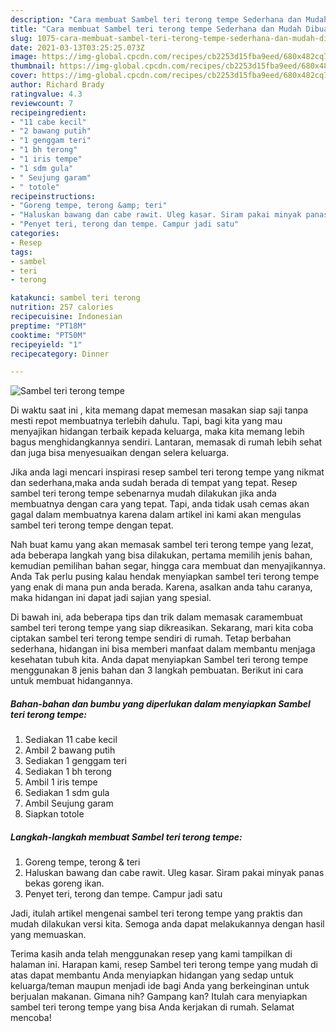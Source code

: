 ```yaml
---
description: "Cara membuat Sambel teri terong tempe Sederhana dan Mudah Dibuat"
title: "Cara membuat Sambel teri terong tempe Sederhana dan Mudah Dibuat"
slug: 1075-cara-membuat-sambel-teri-terong-tempe-sederhana-dan-mudah-dibuat
date: 2021-03-13T03:25:25.073Z
image: https://img-global.cpcdn.com/recipes/cb2253d15fba9eed/680x482cq70/sambel-teri-terong-tempe-foto-resep-utama.jpg
thumbnail: https://img-global.cpcdn.com/recipes/cb2253d15fba9eed/680x482cq70/sambel-teri-terong-tempe-foto-resep-utama.jpg
cover: https://img-global.cpcdn.com/recipes/cb2253d15fba9eed/680x482cq70/sambel-teri-terong-tempe-foto-resep-utama.jpg
author: Richard Brady
ratingvalue: 4.3
reviewcount: 7
recipeingredient:
- "11 cabe kecil"
- "2 bawang putih"
- "1 genggam teri"
- "1 bh terong"
- "1 iris tempe"
- "1 sdm gula"
- " Seujung garam"
- " totole"
recipeinstructions:
- "Goreng tempe, terong &amp; teri"
- "Haluskan bawang dan cabe rawit. Uleg kasar. Siram pakai minyak panas bekas goreng ikan."
- "Penyet teri, terong dan tempe. Campur jadi satu"
categories:
- Resep
tags:
- sambel
- teri
- terong

katakunci: sambel teri terong 
nutrition: 257 calories
recipecuisine: Indonesian
preptime: "PT18M"
cooktime: "PT50M"
recipeyield: "1"
recipecategory: Dinner

---
```



![Sambel teri terong tempe](https://img-global.cpcdn.com/recipes/cb2253d15fba9eed/680x482cq70/sambel-teri-terong-tempe-foto-resep-utama.jpg)

Di waktu  saat ini , kita memang dapat memesan masakan siap saji tanpa mesti repot membuatnya terlebih dahulu. Tapi, bagi kita yang mau menyajikan hidangan terbaik kepada keluarga, maka kita memang lebih bagus menghidangkannya sendiri. Lantaran, memasak di rumah lebih sehat dan juga bisa menyesuaikan dengan selera keluarga.

Jika anda lagi mencari inspirasi resep sambel teri terong tempe yang nikmat dan sederhana,maka anda sudah berada di tempat yang tepat. Resep sambel teri terong tempe  sebenarnya mudah dilakukan jika anda membuatnya dengan cara yang tepat. Tapi, anda tidak usah cemas akan gagal dalam membuatnya 
karena dalam artikel ini kami akan mengulas sambel teri terong tempe dengan tepat.  



Nah buat kamu yang akan memasak sambel teri terong tempe yang lezat, ada beberapa langkah yang bisa dilakukan, pertama memilih jenis bahan, kemudian pemilihan bahan segar, hingga cara membuat dan menyajikannya. Anda Tak perlu pusing kalau hendak menyiapkan sambel teri terong tempe yang enak di mana pun anda berada. Karena, asalkan anda  tahu caranya, maka hidangan ini dapat jadi sajian yang spesial.

Di bawah ini, ada beberapa tips dan trik dalam memasak caramembuat sambel teri terong tempe yang siap dikreasikan. Sekarang, mari kita coba ciptakan sambel teri terong tempe sendiri di rumah. Tetap berbahan sederhana, hidangan ini bisa memberi manfaat dalam membantu menjaga kesehatan tubuh kita. Anda dapat menyiapkan Sambel teri terong tempe menggunakan 8 jenis bahan dan 3 langkah pembuatan. Berikut ini cara untuk membuat hidangannya.

<!--inarticleads1-->

##### Bahan-bahan dan bumbu yang diperlukan dalam menyiapkan Sambel teri terong tempe:

1. Sediakan 11 cabe kecil
1. Ambil 2 bawang putih
1. Sediakan 1 genggam teri
1. Sediakan 1 bh terong
1. Ambil 1 iris tempe
1. Sediakan 1 sdm gula
1. Ambil  Seujung garam
1. Siapkan  totole




<!--inarticleads2-->

##### Langkah-langkah membuat Sambel teri terong tempe:

1. Goreng tempe, terong &amp; teri
1. Haluskan bawang dan cabe rawit. Uleg kasar. Siram pakai minyak panas bekas goreng ikan.
1. Penyet teri, terong dan tempe. Campur jadi satu




Jadi, itulah artikel mengenai  sambel teri terong tempe  yang praktis dan mudah dilakukan versi kita. Semoga anda dapat melakukannya dengan hasil yang memuaskan. 

Terima kasih anda telah menggunakan resep yang kami tampilkan di halaman ini. Harapan kami, resep  Sambel teri terong tempe yang mudah di atas dapat membantu Anda menyiapkan hidangan yang sedap untuk keluarga/teman maupun menjadi ide bagi Anda yang berkeinginan untuk berjualan makanan. Gimana nih? Gampang kan? Itulah cara menyiapkan sambel teri terong tempe yang bisa Anda kerjakan di rumah. Selamat mencoba!

